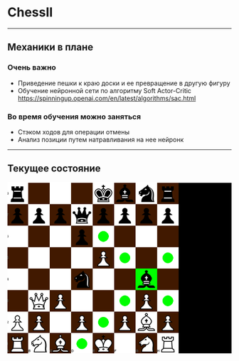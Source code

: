 # ChessII
____
## Механики в плане
### Очень важно
- Приведение пешки к краю доски и ее превращение в другую фигуру
- Обучение нейронной сети по алгоритму Soft Actor-Critic https://spinningup.openai.com/en/latest/algorithms/sac.html
### Во время обучения можно заняться
- Стэком ходов для операции отмены
- Анализ позиции путем натравливания на нее нейронк
____
## Текущее состояние
![til](./gifs/29_04.gif)